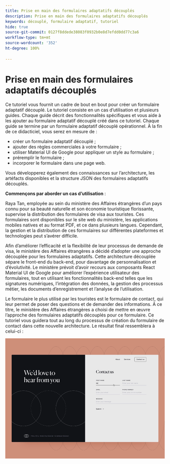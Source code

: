 ```yaml
---
title: Prise en main des formulaires adaptatifs découplés
description: Prise en main des formulaires adaptatifs découplés
keywords: découplé, formulaire adaptatif, tutoriel
hide: true
source-git-commit: 0127f8ddede38083f0932b0e8d7efdd0dd77c3a6
workflow-type: tm+mt
source-wordcount: '352'
ht-degree: 100%

---
```



# Prise en main des formulaires adaptatifs découplés

Ce tutoriel vous fournit un cadre de bout en bout pour créer un formulaire adaptatif découplé. Le tutoriel consiste en un cas d’utilisation et plusieurs guides. Chaque guide décrit des fonctionnalités spécifiques et vous aide à les ajouter au formulaire adaptatif découplé créé dans ce tutoriel. Chaque guide se termine par un formulaire adaptatif découplé opérationnel. À la fin de ce didacticiel, vous serez en mesure de :

* créer un formulaire adaptatif découplé ;
* ajouter des règles commerciales à votre formulaire ;
* utiliser Material UI de Google pour appliquer un style au formulaire ;
* préremplir le formulaire ;
* incorporer le formulaire dans une page web.

Vous développerez également des connaissances sur l’architecture, les artéfacts disponibles et la structure JSON des formulaires adaptatifs découplés.

**Commençons par aborder un cas d’utilisation** :

Raya Tan, employée au sein du ministère des Affaires étrangères d’un pays connu pour sa beauté naturelle et son économie touristique florissante, supervise la distribution des formulaires de visa aux touristes. Ces formulaires sont disponibles sur le site web du ministère, les applications mobiles natives et au format PDF, et ce dans plusieurs langues. Cependant, la gestion et la distribution de ces formulaires sur différentes plateformes et technologies peut s’avérer difficile.

Afin d’améliorer l’efficacité et la flexibilité de leur processus de demande de visa, le ministère des Affaires étrangères a décidé d’adopter une approche découplée pour les formulaires adaptatifs. Cette architecture découplée sépare le front-end du back-end, pour davantage de personnalisation et d’évolutivité. Le ministère prévoit d’avoir recours aux composants React Material UI de Google pour améliorer l’expérience utilisateur des formulaires, tout en utilisant les fonctionnalités back-end telles que les signatures numériques, l’intégration des données, la gestion des processus métier, les documents d’enregistrement et l’analyse de l’utilisation.

Le formulaire le plus utilisé par les touristes est le formulaire de contact, qui leur permet de poser des questions et de demander des informations. À ce titre, le ministère des Affaires étrangères a choisi de mettre en œuvre l’approche des formulaires adaptatifs découplés pour ce formulaire. Ce tutoriel vous guidera tout au long du processus de création du formulaire de contact dans cette nouvelle architecture. Le résultat final ressemblera à celui-ci :

![Formulaire adaptatif découplé de contact](assets/contact-us-headless-adaptive-forms.png)